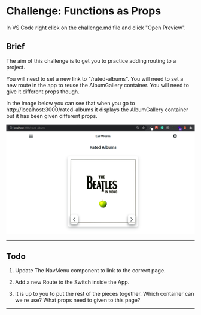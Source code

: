 # Challenge: Functions as Props

In VS Code right click on the challenge.md file and click "Open Preview".

## Brief

The aim of this challenge is to get you to practice adding routing to a project.

You will need to set a new link to "/rated-albums". You will need to set a new route in the app to reuse the AlbumGallery container. You will need to give it different props though.

In the image below you can see that when you go to http://localhost:3000/rated-albums it displays the AlbumGallery container but it has been given different props.

<img src="./images/highest-rating-page.PNG" width="600"/>

---

## Todo

1. Update The NavMenu component to link to the correct page.

2. Add a new Route to the Switch inside the App.

3. It is up to you to put the rest of the pieces together. Which container can we re use? What props need to given to this page?

---
